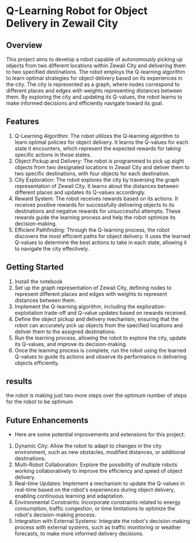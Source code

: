 # Q-Learning Robot for Object Delivery in Zewail City
## Overview 
This project aims to develop a robot capable of autonomously picking up objects from two different locations within Zewail City and delivering them to two specified destinations. The robot employs the Q-learning algorithm to learn optimal strategies for object delivery based on its experiences in the city. The city is represented as a graph, where nodes correspond to different places and edges with weights representing distances between them. By exploring the city and updating its Q-values, the robot learns to make informed decisions and efficiently navigate toward its goal.

## Features
1. Q-Learning Algorithm: The robot utilizes the Q-learning algorithm to learn optimal policies for object delivery. It learns the Q-values for each state it encounters, which represent the expected rewards for taking specific actions in those states.
2. Object Pickup and Delivery: The robot is programmed to pick up eight objects from two designated locations in Zewail City and deliver them to two specific destinations, with four objects for each destination.
3. City Exploration: The robot explores the city by traversing the graph representation of Zewail City. It learns about the distances between different places and updates its Q-values accordingly.
4. Reward System: The robot receives rewards based on its actions. It receives positive rewards for successfully delivering objects to its destinations and negative rewards for unsuccessful attempts. These rewards guide the learning process and help the robot optimize its decision-making.
5. Efficient Pathfinding: Through the Q-learning process, the robot discovers the most efficient paths for object delivery. It uses the learned Q-values to determine the best actions to take in each state, allowing it to navigate the city effectively.

## Getting Started
1. Install the notebook
2. Set up the graph representation of Zewail City, defining nodes to represent different places and edges with weights to represent distances between them.
3. Implement the Q-learning algorithm, including the exploration-exploitation trade-off and Q-value updates based on rewards received.
4. Define the object pickup and delivery mechanism, ensuring that the robot can accurately pick up objects from the specified locations and deliver them to the assigned destinations.
5. Run the learning process, allowing the robot to explore the city, update its Q-values, and improve its decision-making.
6. Once the learning process is complete, run the robot using the learned Q-values to guide its actions and observe its performance in delivering objects efficiently.

## results 
the robot is making just two more steps over the optimum number of steps for the robot to be optimum

## Future Enhancements
* Here are some potential improvements and extensions for this project:

1. Dynamic City: Allow the robot to adapt to changes in the city environment, such as new obstacles, modified distances, or additional destinations.
2. Multi-Robot Collaboration: Explore the possibility of multiple robots working collaboratively to improve the efficiency and speed of object delivery.
3. Real-time Updates: Implement a mechanism to update the Q-values in real-time based on the robot's experiences during object delivery, enabling continuous learning and adaptation.
4. Environmental Constraints: Incorporate constraints related to energy consumption, traffic congestion, or time limitations to optimize the robot's decision-making process.
5. Integration with External Systems: Integrate the robot's decision-making process with external systems, such as traffic monitoring or weather forecasts, to make more informed delivery decisions.
